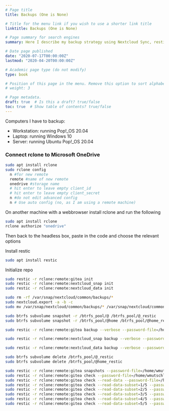 ```yaml
---
# Page title
title: Backups (One is None)

# Title for the menu link if you wish to use a shorter link title
linktitle: Backups (One is None)

# Page summary for search engines
summary: Here I describe my backup strategy using Nextcloud Sync, restic, rclone, Microsoft One Drive and two good old USB harddisks

# Date page published
date: "2020-07-17T00:00:00Z"
lastmod: "2020-04-20T00:00:00Z"

# Academic page type (do not modify)
type: book

# Position of this page in the menu. Remove this option to sort alphabetically
# weight: 3

# Page metadata.
draft: true  # Is this a draft? true/false
toc: true  # Show table of contents? true/false
---
```


Computers I have to backup:

- Workstation: running Pop!_OS 20.04
- Laptop: running Windows 10
- Server: running Ubuntu Pop!_OS 20.04

### Connect rclone to Microsoft OneDrive

```bash
sudo apt install rclone
sudo rclone config
  n #for new remote
  remote #name of new remote
  onedrive #storage name
  # hit enter to leave empty client_id
  # hit enter to leave empty client_secret
  n #do not edit advanced config
  n # Use auto config (no, as I am using a remote machine)
```
On another machine with a webbrowser install rclone and run the following

```bash
sudo apt install rclone
rclone authorize "onedrive"
```
Then back to the headless box, paste in the code and choose the relevant options


Install restic
```bash
sudo apt install restic
```

Initialize repo
```bash
sudo restic -r rclone:remote:gitea init
sudo restic -r rclone:remote:nextcloud_snap init
sudo restic -r rclone:remote:nextcloud_data init
```

```bash
sudo rm -rf /var/snap/nextcloud/common/backups/*
sudo nextcloud.export -a -b -c
sudo mv /var/snap/nextcloud/common/backups/* /var/snap/nextcloud/common/backups/AppsDatabaseConfigBackup

sudo btrfs subvolume snapshot -r /btrfs_pool/@ /btrfs_pool/@_restic
sudo btrfs subvolume snapshot -r /btrfs_pool/@home /btrfs_pool/@home_restic

sudo restic -r rclone:remote:gitea backup --verbose --password-file=/home/wmutschl/resticpwd /btrfs_pool/@home_restic/wmutschl/gitea

sudo restic -r rclone:remote:nextcloud_snap backup --verbose --password-file=/home/wmutschl/resticpwd /btrfs_pool/@_restic/var/snap/nextcloud/common/backups

sudo restic -r rclone:remote:nextcloud_data backup --verbose --password-file=/home/wmutschl/resticpwd /btrfs_pool/@_restic/var/snap/nextcloud/common/nextcloud/data

sudo btrfs subvolume delete /btrfs_pool/@_restic
sudo btrfs subvolume delete /btrfs_pool/@home_restic
```

```bash
sudo restic -r rclone:remote:gitea snapshots --password-file=/home/wmutschl/resticpwd
sudo restic -r rclone:remote:gitea check --password-file=/home/wmutschl/resticpwd
sudo restic -r rclone:remote:gitea check --read-data --password-file=/home/wmutschl/resticpwd
sudo restic -r rclone:remote:gitea check --read-data-subset=1/5 --password-file=/home/wmutschl/resticpwd
sudo restic -r rclone:remote:gitea check --read-data-subset=2/5 --password-file=/home/wmutschl/resticpwd
sudo restic -r rclone:remote:gitea check --read-data-subset=3/5 --password-file=/home/wmutschl/resticpwd
sudo restic -r rclone:remote:gitea check --read-data-subset=4/5 --password-file=/home/wmutschl/resticpwd
sudo restic -r rclone:remote:gitea check --read-data-subset=5/5 --password-file=/home/wmutschl/resticpwd
```


